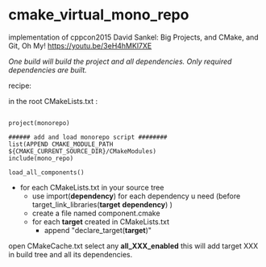 # cmake_virtual_mono_repo
implementation of cppcon2015 David Sankel: Big Projects, and CMake, and Git, Oh My!
https://youtu.be/3eH4hMKl7XE

*One build will build the project and all dependencies.*
*Only required dependencies are built.*

recipe:

in the root CMakeLists.txt :
```cmake_minimum_required(VERSION 3.3)

project(monorepo)

###### add and load monorepo script ########
list(APPEND CMAKE_MODULE_PATH ${CMAKE_CURRENT_SOURCE_DIR}/CMakeModules)
include(mono_repo)

load_all_components()
```

* for each CMakeLists.txt in your source tree
    * use import(__dependency__) for each dependency u need (before target_link_libraries(__target__ __dependency__) )
    * create a file named component.cmake
    * for each __target__ created in CMakeLists.txt
        * append "declare_target(__target__)"

open CMakeCache.txt
select any __all_XXX_enabled__
this will add target XXX in build tree and all its dependencies.
